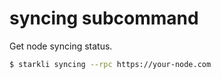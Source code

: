 # syncing subcommand

Get node syncing status.

```bash
$ starkli syncing --rpc https://your-node.com
```
